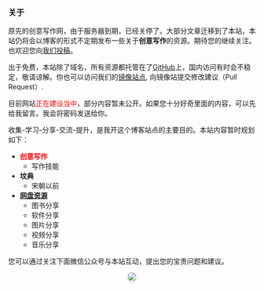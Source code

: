 
### 关于

原先的创意写作网，由于服务器到期，已经关停了。大部分文章迁移到了本站，本站仍将会以博客的形式不定期发布一些关于**创意写作**的资源。期待您的继续关注。也欢迎您向[我们投稿](https://www.creativewriting.cn/joinus)。

出于免费，本站除了域名，所有资源都托管在了[GitHub](https://github.com/chenhao2020/chenhao2020.github.io)上，国内访问有时会不稳定，敬请谅解。你也可以访问我们的[镜像站点](https://chenhao2020.github.io/), 向镜像站提交修改建议（Pull Request）.

目前网站<font color=red>正在建设当中</font>，部分内容暂未公开。如果您十分好奇里面的内容，可以先给我留言。我会将密码发送给你。

收集-学习-分享-交流-提升，是我开这个博客站点的主要目的。本站内容暂时规划如下：

+ **<font color=red>创意写作</font>**
    * 写作技能
+ **坟典**
    * 宋朝以前
+ **[网盘资源](https://www.creativewriting.cn/wangpan)**
    * 图书分享
    * 软件分享
    * 图片分享
    * 视频分享
    * 音乐分享

您可以通过关注下面微信公众号与本站互动，提出您的宝贵问题和建议。

<center>
    <img style="border-radius: 0.3125em;
    box-shadow: 0 2px 4px 0 rgba(34,36,38,.12),0 2px 10px 0 rgba(34,36,38,.08);" 
    src="http://www.creativewriting.cn/扫码_搜索联合传播样式-白色版.png">
</center>
